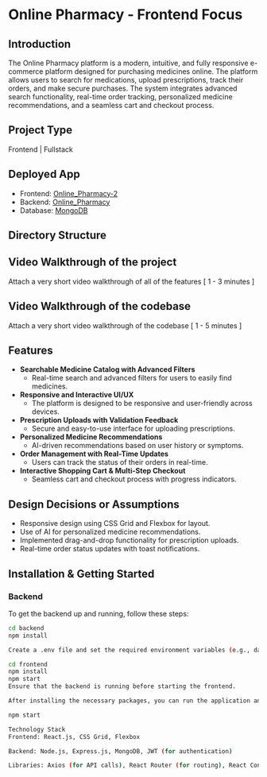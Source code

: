 # Online Pharmacy - Frontend Focus

## Introduction
The Online Pharmacy platform is a modern, intuitive, and fully responsive e-commerce platform designed for purchasing medicines online. The platform allows users to search for medications, upload prescriptions, track their orders, and make secure purchases. The system integrates advanced search functionality, real-time order tracking, personalized medicine recommendations, and a seamless cart and checkout process.

## Project Type
Frontend | Fullstack

## Deployed App
- Frontend: [Online_Pharmacy-2](https://online-pharmacy-2.netlify.app/)
- Backend: [Online_Pharmacy](https://online-pharmacy-ps8n.onrender.com)
- Database: [MongoDB](mongodb+srv://shivsahni2240:e51j4i1P2qxscoYZ@myplace.moobold.mongodb.net/)

## Directory Structure




## Video Walkthrough of the project
Attach a very short video walkthrough of all of the features [ 1 - 3 minutes ]

## Video Walkthrough of the codebase
Attach a very short video walkthrough of the codebase [ 1 - 5 minutes ]

## Features
- **Searchable Medicine Catalog with Advanced Filters**
  - Real-time search and advanced filters for users to easily find medicines.
- **Responsive and Interactive UI/UX**
  - The platform is designed to be responsive and user-friendly across devices.
- **Prescription Uploads with Validation Feedback**
  - Secure and easy-to-use interface for uploading prescriptions.
- **Personalized Medicine Recommendations**
  - AI-driven recommendations based on user history or symptoms.
- **Order Management with Real-Time Updates**
  - Users can track the status of their orders in real-time.
- **Interactive Shopping Cart & Multi-Step Checkout**
  - Seamless cart and checkout process with progress indicators.

## Design Decisions or Assumptions
- Responsive design using CSS Grid and Flexbox for layout.
- Use of AI for personalized medicine recommendations.
- Implemented drag-and-drop functionality for prescription uploads.
- Real-time order status updates with toast notifications.

## Installation & Getting Started
### Backend
To get the backend up and running, follow these steps:

```bash
cd backend
npm install

Create a .env file and set the required environment variables (e.g., database URL, JWT secret, etc.).

cd frontend
npm install
npm start
Ensure that the backend is running before starting the frontend.

After installing the necessary packages, you can run the application and view it in your browser. The frontend should automatically communicate with the backend.

npm start

Technology Stack
Frontend: React.js, CSS Grid, Flexbox

Backend: Node.js, Express.js, MongoDB, JWT (for authentication)

Libraries: Axios (for API calls), React Router (for routing), React Context (for state management), Material-UI (for UI components)